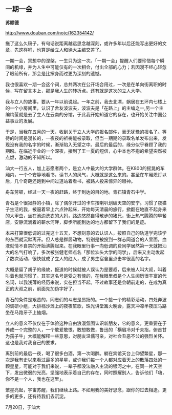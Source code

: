## 一期一会

**苏顺德**

~~http://www.douban.com/note/162354142/~~

拖了这么久稿子，有句话说距离越远思念越深刻，或许多年以后还能写出更好的文章，先这样吧，也算是给立人和徐大主编交差了。

一期一会，冥想中的涅槃，一生只为这一次。「一期一会」提醒人们要珍惜每个瞬间的机缘，并为人生中可能仅有的一次相会，付出全部的心力；若因漫不经心轻忽了眼前所有，那会是比擦身而过更为深刻的遗憾。

我也很喜欢一期一会这个词，总共两次在公开场合用过，一次是在单向街离职的时候，写在留言本上，那是我人生的转折点。还有就是这次的立人大学。

我与立人的故事，要从一年以前说起。一年之前，我去北漂，蜗居在五环内七楼上的一个小房间里，认识了舍友波波夫，波波夫是「在路上」的主编之一,另一个主编梅莹就是去了立人在云南的分馆，于此我开始知道它的存在，也开始关注中国公益事业的发展。

于是，当我在五月的一天，收到关于立人大学的报名邮件，毫无犹豫的报名了。等待的时间是漫长的，一夜夜的祈祷能被录取，但当一期期的录取名单发布出来，发现没有我的名字的时候，渐渐陷入无望之中。最后的最后的，缘分似乎眷顾了我的期盼。在临近毕业的一个深夜，接到了王一夏的短信，心中本也不抱的希望突然被点燃，激动的不知所以。

汕大一行五人，加上志愿者两个，是立人中最大的大学群体。在K800的摇晃的车厢内，一个个安静地看书，读书人的风气，大概就是这么来的。甚至在车厢熄灯以后，几个奇葩还跑到中间过道站着看书，被路人投来惊异的眼神。

舟车劳顿，经过一天一夜的赶路，终于到达的目的地。青石镇青石中学。

青石是个很寂静的小镇，除了偶尔开过的卡车按喇叭划破天空的安宁。习惯了夜猫子生活的我，被逼着早上六点钟起床，开始每天清晨的旅行，掀翻在地直不起身来的大甲虫，坐在池边洗衣的大妈，路边悠然自得散步的猪兄，街上热气腾腾的早餐店，安静流淌着的蕲水河畔，脚步所能到达的地方都留下了我们的足迹。

本来打算很低调的过完这十五天，不想刻意的去认识人，按照自己的轨道学完该学的东西就沉默离开。但人总是群居动物，特别是被投到一群志同道合的人里面，血液就情不自禁的开始沸腾起来。在我眼里行事一向低调的费同学居然第一天就把汕大的名气打响了，多次被张健老师点名「那位汕头大学的同学」，后来又主动发起了数次活动，很快就成了立人的红人，成了男生宿舍里点击率很高的名字。

大概是留了胡子的缘故，报道的时候就被人误认为是要叔，后来被人叫大叔，叫着叫着也就习惯了。其实这名号是受之有愧的，在我眼里叔是个人生阅历很丰富的代名词，以我浅薄的经历来说，实在担当不起。不过故事还是会朝前走的，在成为真正的大叔之前，前面先加伪字好了。

青石的条件是艰苦的，同志们的斗志是昂扬的。一个接一个的精彩活动，四处奔波的调研小组，大排档沙滩上的夜夜笙歌，珠光讲堂篝火晚会，露天冲凉半夜压马路坐在马路牙子上抽烟。

立人的意义不仅仅在于体验这种自由浪漫氛围认识新朋友，它的意义，更重要在于养成一个完整的人，一个敢爱敢恨，敢想敢做，鲁迅的「横眉冷对千夫指，俯首甘为孺子牛」大概能解释一些意思，对朋友温儒可亲，对社会丑恶不公的强烈关怀。这也是我对我自己的要求。

离别前的最后一夜，喝了很多白酒，第一次喝醉。躺在宾馆天台上仰望繁星，那一次是我有史以来看过最多的星星，或许我们每一个人都对应着天上的散落四处的一颗星星，可能对于我们来说，一辈子都没法融入主流的银河之中，在同一片天空下，发出微弱的光亮，坚强地表示着自己的存在，同时照耀别人，告诉他们「嗨，你不是一个人，我也在这里」。

繁星亮起，宇宙苏醒，我们继续上路。不如用我的美好思念，跟你的过去相逢。更多的更多，还有待我们去沉淀。

7月20日，于汕大
